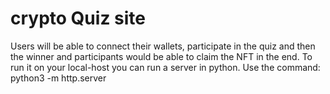 # crypto Quiz site 
Users will be able to connect their wallets, participate in the quiz and then the winner and participants would be able to claim the NFT in the end. 
To run it on your local-host you can run a server in python. Use the command: python3 -m http.server
